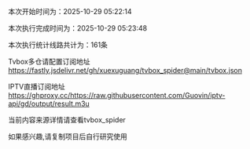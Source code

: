 
本次开始时间为：2025-10-29 05:22:14

本次执行完成时间为：2025-10-29 05:23:48

本次执行统计线路共计为：161条

Tvbox多仓请配置订阅地址 https://fastly.jsdelivr.net/gh/xuexuguang/tvbox_spider@main/tvbox.json

IPTV直播订阅地址 https://ghproxy.cc/https://raw.githubusercontent.com/Guovin/iptv-api/gd/output/result.m3u

当前内容来源详情请查看tvbox_spider

如果感兴趣,请复制项目后自行研究使用
